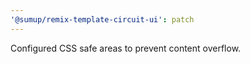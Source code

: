 ```yaml
---
'@sumup/remix-template-circuit-ui': patch
---
```


Configured CSS safe areas to prevent content overflow.
